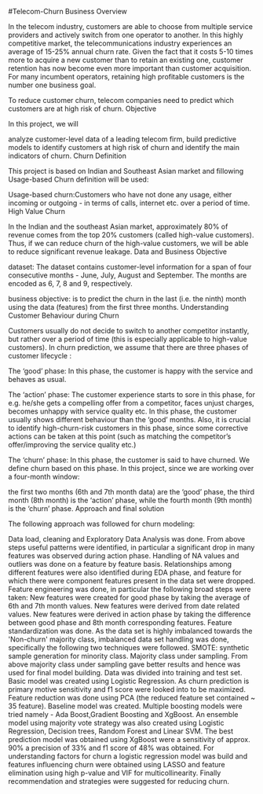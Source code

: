 #Telecom-Churn
Business Overview

In the telecom industry, customers are able to choose from multiple service providers and actively switch from one operator to another. In this highly competitive market, the telecommunications industry experiences an average of 15-25% annual churn rate. Given the fact that it costs 5-10 times more to acquire a new customer than to retain an existing one, customer retention has now become even more important than customer acquisition. For many incumbent operators, retaining high profitable customers is the number one business goal.

To reduce customer churn, telecom companies need to predict which customers are at high risk of churn. Objective

In this project, we will

analyze customer-level data of a leading telecom firm,
build predictive models to identify customers at high risk of churn and
identify the main indicators of churn.
Churn Definition

This project is based on Indian and Southeast Asian market and fillowing Usage-based Churn definition will be used:

Usage-based churn:Customers who have not done any usage, either incoming or outgoing - in terms of calls, internet etc. over a period of time. High Value Churn

In the Indian and the southeast Asian market, approximately 80% of revenue comes from the top 20% customers (called high-value customers). Thus, if we can reduce churn of the high-value customers, we will be able to reduce significant revenue leakage. Data and Business Objective

dataset: The dataset contains customer-level information for a span of four consecutive months - June, July, August and September. The months are encoded as 6, 7, 8 and 9, respectively.

business objective: is to predict the churn in the last (i.e. the ninth) month using the data (features) from the first three months. Understanding Customer Behaviour during Churn

Customers usually do not decide to switch to another competitor instantly, but rather over a period of time (this is especially applicable to high-value customers). In churn prediction, we assume that there are three phases of customer lifecycle :

The ‘good’ phase: In this phase, the customer is happy with the service and behaves as usual.

The ‘action’ phase: The customer experience starts to sore in this phase, for e.g. he/she gets a compelling offer from a competitor, faces unjust charges, becomes unhappy with service quality etc. In this phase, the customer usually shows different behaviour than the ‘good’ months. Also, it is crucial to identify high-churn-risk customers in this phase, since some corrective actions can be taken at this point (such as matching the competitor’s offer/improving the service quality etc.)

The ‘churn’ phase: In this phase, the customer is said to have churned. We define churn based on this phase.
In this project, since we are working over a four-month window:

the first two months (6th and 7th month data) are the ‘good’ phase,
the third month (8th month) is the ‘action’ phase,
while the fourth month (9th month) is the ‘churn’ phase.
Approach and final solution

The following approach was followed for churn modeling:

Data load, cleaning and Exploratory Data Analysis was done.
From above steps useful patterns were identified, in particular a significant drop in many features was observed during action phase.
Handling of NA values and outliers was done on a feature by feature basis.
Relationships among different features were also identified during EDA phase, and feature for which there were component features present in the data set were dropped.
Feature engineering was done, in particular the following broad steps were taken:
    New features were created for good phase by taking the average of 6th and 7th month values.
    New features were derived from date related values.
    New features were derived in action phase by taking the difference between good phase and 8th month corresponding features.
Feature standardization was done.
As the data set is highly imbalanced towards the 'Non-churn' majority class, imbalanced data set handling was done, specifically the following two techniques were followed.
    SMOTE: synthetic sample generation for minority class.
    Majority class under sampling.
From above majority class under sampling gave better results and hence was used for final model building. Data was divided into training and test set.
Basic model was created using Logistic Regression.
As churn prediction is primary motive sensitivity and f1 score were looked into to be maximized.
Feature reduction was done using PCA (the reduced feature set contained ~ 35 feature).
Baseline model was created.
Multiple boosting models were tried namely - Ada Boost,Gradient Boosting and XgBoost.
An ensemble model using majority vote strategy was also created using Logistic Regression, Decision trees, Random Forest and Linear SVM.
The best prediction model was obtained using XgBoost were a sensitivity of approx. 90% a precision of 33% and f1 score of 48% was obtained.
For understanding factors for churn a logistic regression model was build and features influencing churn were obtained using LASSO and feature elimination using high p-value and VIF for multicollinearity.
Finally recommendation and strategies were suggested for reducing churn.
